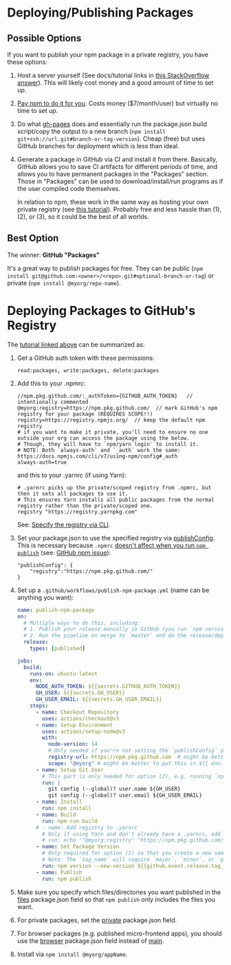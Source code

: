 # Deploying/Publishing Packages

## Possible Options

If you want to publish your npm package in a private registry, you have these options:

1. Host a server yourself (See docs/tutorial links in [this StackOverflow answer](https://stackoverflow.com/a/7577265/5771107)). This will likely cost money and a good amount of time to set up.

2. [Pay npm to do it for you](https://www.npmjs.com/products/teams#features-plans-and-enterprise-pane). Costs money ($7/month/user) but virtually no time to set up.

3. Do what [gh-pages](https://www.npmjs.com/package/gh-pages) does and essentially run the package.json build script/copy the output to a new branch (`npm install git+ssh://url.git#branch-or-tag-version`). Cheap (free) but uses GitHub branches for deployment which is less than ideal.

4. Generate a package in GitHub via CI and install it from there. Basically, GitHub allows you to save CI artifacts for different periods of time, and allows you to have permanent packages in the "Packages" section. Those in "Packages" can be used to download/install/run programs as if the user compiled code themselves.

    In relation to npm, these work in the same way as hosting your own private registry (see [this tutorial](https://andreybleme.com/2020-05-31/hosting-private-npm-packages-for-free/)). Probably free and less hassle than (1), (2), or (3), so it could be the best of all worlds.


## Best Option

The winner: **GitHub "Packages"**

It's a great way to publish packages for free. They can be public (`npm install git@github.com:<owner>/<repo>.git#optional-branch-or-tag`) or private (`npm install @myorg/repo-name`).

# Deploying Packages to GitHub's Registry

The [tutorial linked above](https://andreybleme.com/2020-05-31/hosting-private-npm-packages-for-free/) can be summarized as:

1. Get a GitHub auth token with these permissions:

    ```
    read:packages, write:packages, delete:packages
    ```

2. Add this to your .npmrc:

    ```npmrc
    //npm.pkg.github.com/:_authToken={GITHUB_AUTH_TOKEN}   // intentionally commented
    @myorg:registry=https://npm.pkg.github.com/  // mark GitHub's npm registry for your package (REQUIRES SCOPE!!)
    registry=https://registry.npmjs.org/  // keep the default npm registry
    # if you want to make it private, you'll need to ensure no one outside your org can access the package using the below.
    # Though, they will have to `npm/yarn login` to install it.
    # NOTE: Both `always-auth` and `_auth` work the same: https://docs.npmjs.com/cli/v7/using-npm/config#_auth
    always-auth=true
    ```

    and this to your .yarnrc (if using Yarn):

    ```npmrc
    # .yarnrc picks up the private/scoped registry from .npmrc, but then it sets all packages to use it.
    # This ensures Yarn installs all public packages from the normal registry rather than the private/scoped one.
    registry "https://registry.yarnpkg.com"
    ```

    See: [Specify the registry via CLI](https://stackoverflow.com/questions/57633029/npm-how-to-specify-registry-to-publish-in-the-command-line/57633139#57633139).

3. Set your package.json to use the specified registry via [publishConfig](https://docs.npmjs.com/cli/v7/configuring-npm/package-json#publishconfig). This is necessary because `.npmrc` [doesn't affect when you run `npm publish`](https://stackoverflow.com/questions/54074906/do-i-need-the-registry-defined-in-npmrc-file-when-i-have-the-publishconfig-defi) (see: [GitHub npm issue](https://github.com/npm/npm/issues/5717#issuecomment-49549998)):

    ```jsonc
    "publishConfig": {
        "registry":"https://npm.pkg.github.com/"
    }
    ```

4. Set up a `.github/workflows/publish-npm-package.yml` (name can be anything you want):

    ```yaml
    name: publish-npm-package
    on:
      # Multiple ways to do this, including:
      # 1. Publish your release manually in GitHub (you run `npm version`, commit, and click "Release") and have your pipeline react to deploy the package (what's shown here).
      # 2. Run the pipeline on merge to `master` and do the release/deploy then.
      release:
        types: [published]

    jobs:
      build:
        runs-on: ubuntu-latest
        env:
          NODE_AUTH_TOKEN: ${{secrets.GITHUB_AUTH_TOKEN}}
          GH_USER: ${{secrets.GH_USER}}
          GH_USER_EMAIL: ${{secrets.GH_USER_EMAIL}}
        steps:
          - name: Checkout Repository
            uses: actions/checkout@v3
          - name: Setup Environment
            uses: actions/setup-node@v3
            with:
              node-version: 14
              # Only needed if you're not setting the `publishConfig` package.json field yourself
              registry-url: https://npm.pkg.github.com  # might be better to put this in ${{ env.registry_url }}
              scope: "@myorg" # might be better to put this in ${{ env.registry_scope }}
          - name: Setup Git User
            # This part is only needed for option (2), e.g. running `npm version` in the pipeline.
            run: |
              git config (--global)? user.name ${GH_USER}
              git config (--global)? user.email ${GH_USER_EMAIL}
          - name: Install
            run: npm install
          - name: Build
            run: npm run build
          # - name: Add registry to .yarnrc
            # Only if using Yarn and don't already have a .yarnrc, add the registry in the CI.
            # run: echo '"@myorg:registry" "https://npm.pkg.github.com/"' > .yarnrc
          - name: Set Package Version
            # Only required for option (2) so that you create a new semver version
            # Note: The `tag_name` will require `major`, `minor`, or `patch`
            run: npm version --new-version ${{github.event.release.tag_name}}
          - name: Publish
            run: npm publish
    ```

5. Make sure you specify which files/directories you want published in the [files](https://docs.npmjs.com/cli/v7/configuring-npm/package-json#files) package.json field so that `npm publish` only includes the files you want.

6. For private packages, set the [private](https://docs.npmjs.com/cli/v7/configuring-npm/package-json#private) package.json field.

7. For browser packages (e.g. published micro-frontend apps), you should use the [browser](https://docs.npmjs.com/cli/v7/configuring-npm/package-json#browser) package.json field instead of [main](https://docs.npmjs.com/cli/v7/configuring-npm/package-json#main).

8. Install via `npm install @myorg/appName`.
